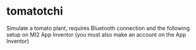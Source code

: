 # tomatotchi
Simulate a tomato plant, requires Bluetooth connection and the following setup on MI2 App Inventor (you must also make an account on the App Inventor)
